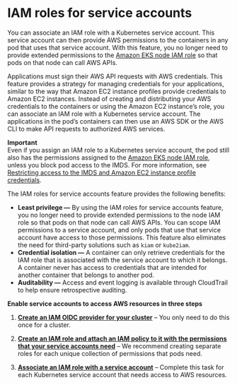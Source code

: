 # IAM roles for service accounts<a name="iam-roles-for-service-accounts"></a>

You can associate an IAM role with a Kubernetes service account\. This service account can then provide AWS permissions to the containers in any pod that uses that service account\. With this feature, you no longer need to provide extended permissions to the [Amazon EKS node IAM role](create-node-role.md) so that pods on that node can call AWS APIs\.

Applications must sign their AWS API requests with AWS credentials\. This feature provides a strategy for managing credentials for your applications, similar to the way that Amazon EC2 instance profiles provide credentials to Amazon EC2 instances\. Instead of creating and distributing your AWS credentials to the containers or using the Amazon EC2 instance’s role, you can associate an IAM role with a Kubernetes service account\. The applications in the pod’s containers can then use an AWS SDK or the AWS CLI to make API requests to authorized AWS services\.

**Important**  
Even if you assign an IAM role to a Kubernetes service account, the pod still also has the permissions assigned to the [Amazon EKS node IAM role](create-node-role.md), unless you block pod access to the IMDS\. For more information, see [Restricting access to the IMDS and Amazon EC2 instance profile credentials](best-practices-security.md#restrict-ec2-credential-access)\.

The IAM roles for service accounts feature provides the following benefits:
+ **Least privilege —** By using the IAM roles for service accounts feature, you no longer need to provide extended permissions to the node IAM role so that pods on that node can call AWS APIs\. You can scope IAM permissions to a service account, and only pods that use that service account have access to those permissions\. This feature also eliminates the need for third\-party solutions such as `kiam` or `kube2iam`\.
+ **Credential isolation —** A container can only retrieve credentials for the IAM role that is associated with the service account to which it belongs\. A container never has access to credentials that are intended for another container that belongs to another pod\.
+ **Auditability —** Access and event logging is available through CloudTrail to help ensure retrospective auditing\.

**Enable service accounts to access AWS resources in three steps**

1. **[Create an IAM OIDC provider for your cluster](enable-iam-roles-for-service-accounts.md)** – You only need to do this once for a cluster\.

1. **[Create an IAM role and attach an IAM policy to it with the permissions that your service accounts need](create-service-account-iam-policy-and-role.md)** – We recommend creating separate roles for each unique collection of permissions that pods need\.

1. **[Associate an IAM role with a service account](specify-service-account-role.md)** – Complete this task for each Kubernetes service account that needs access to AWS resources\.